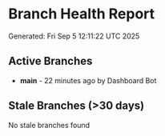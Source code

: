 # Branch Health Report
Generated: Fri Sep  5 12:11:22 UTC 2025

## Active Branches
- **main** - 22 minutes ago by Dashboard Bot

## Stale Branches (>30 days)
No stale branches found
